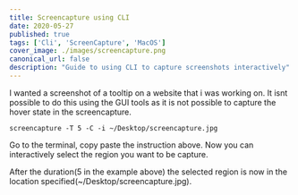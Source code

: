 ```yaml
---
title: Screencapture using CLI
date: 2020-05-27
published: true
tags: ['Cli', 'ScreenCapture', 'MacOS']
cover_image: ./images/screencapture.png
canonical_url: false
description: "Guide to using CLI to capture screenshots interactively"
---
```


I wanted a screenshot of a tooltip on a website that i was working on. It isnt possible to do this using the GUI tools as it is not possible to capture the hover state in the screencapture.

```screencapture -T 5 -C -i ~/Desktop/screencapture.jpg```

Go to the terminal, copy paste the instruction above. Now you can interactively select the region you want to be capture.

After the duration(5 in the example above) the selected region is now in the location specified(~/Desktop/screencapture.jpg).
